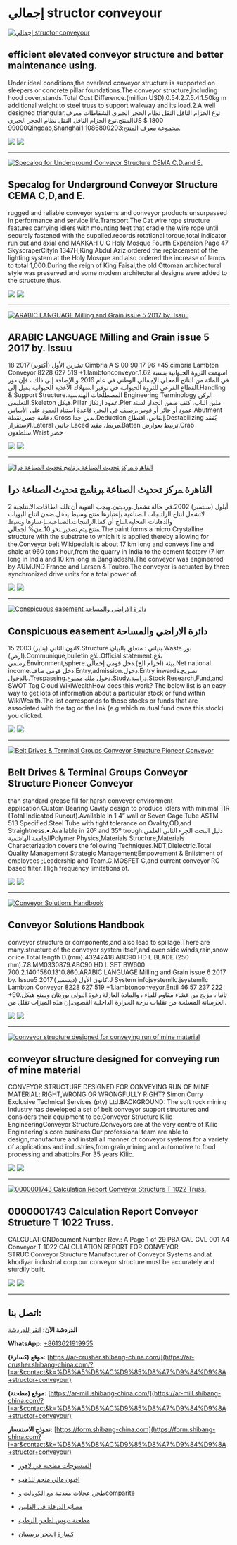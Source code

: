 # إجمالي structor conveyour

<a href="https://swt.shibang-china.com/?l=ar&img&k=%D8%A5%D8%AC%D9%85%D8%A7%D9%84%D9%8A+structor+conveyour" target="_blank">![إجمالي structor conveyour](http://static.shibang-china.com/all-800x300/728.jpg)</a>

## efficient elevated conveyor structure and better maintenance using.
Under ideal conditions,the overland conveyor structure is supported on sleepers or concrete pillar foundations.The conveyor structure,including hood cover,stands.Total Cost Difference.(million USD).0.54.2.7.5.4.1.50kg m additional weight to steel truss to support walkway and its load.2.A well designed triangular.نوع الحزام الناقل النقل نظام الحجر الجيري الشفاطات معرف المنتج.نوع الحزام الناقل النقل نظام الحجر الجيريUS $ 1800 99000Qingdao,Shanghai1 مجموعة معرف المنتج:1086800203.


<a href="https://whatsapp.shibangsoft.com/WhatsApp.php" target="_blank" title="WhatsApp">![](http://static.shibang-china.com/icon/whatsapp.png)</a> <a href="https://swt.shibang-china.com/?l=ar&icon&k=%D8%A5%D8%AC%D9%85%D8%A7%D9%84%D9%8A+structor+conveyour" target="_blank">![](http://static.shibang-china.com/icon/chat-ar.png)</a>

---

<a href="https://swt.shibang-china.com/?l=ar&img&k=%D8%A5%D8%AC%D9%85%D8%A7%D9%84%D9%8A+structor+conveyour" target="_blank">![Specalog for Underground Conveyor Structure CEMA C,D,and E.](http://static.shibang-china.com/all-800x300/385.jpg)</a>

## Specalog for Underground Conveyor Structure CEMA C,D,and E.
rugged and reliable conveyor systems and conveyor products unsurpassed in performance and service life.Transport.The Cat wire rope structure features carrying idlers with mounting feet that cradle the wire rope until securely fastened with the supplied.records rotational torque,total indicator run out and axial end.MAKKAH U C Holy Mosque Fourth Expansion Page 47 SkyscraperCityIn 1347H,King Abdul Aziz ordered the replacement of the lighting system at the Holy Mosque and also ordered the increase of lamps to total 1,000.During the reign of King Faisal,the old Ottoman architectural style was preserved and some modern architectural designs were added to the structure,thus.


<a href="https://whatsapp.shibangsoft.com/WhatsApp.php" target="_blank" title="WhatsApp">![](http://static.shibang-china.com/icon/whatsapp.png)</a> <a href="https://swt.shibang-china.com/?l=ar&icon&k=%D8%A5%D8%AC%D9%85%D8%A7%D9%84%D9%8A+structor+conveyour" target="_blank">![](http://static.shibang-china.com/icon/chat-ar.png)</a>

---

<a href="https://swt.shibang-china.com/?l=ar&img&k=%D8%A5%D8%AC%D9%85%D8%A7%D9%84%D9%8A+structor+conveyour" target="_blank">![ARABIC LANGUAGE Milling and Grain issue 5 2017 by. Issuu](http://static.shibang-china.com/all-800x300/1118.jpg)</a>

## ARABIC LANGUAGE Milling and Grain issue 5 2017 by. Issuu
18 تشرين الأول (أكتوبر) 2017.Cimbria A S 00 90 17 96 +45.cimbria Lambton Conveyor 8228 627 519 +1.lambtonconveyor.اﺳﻬﻤﺖ اﻟﺜﺮوة اﻟﺤﻴﻮاﻧﻴﺔ ﺑﻨﺴﺒﺔ 1.62 ﻓﻲ اﻟﻤﺎﺋﺔ ﻣﻦ اﻟﻨﺎﺗﺞ اﻟﻤﺤﻠﻲ اﻹﺟﻤﺎﻟﻲ اﻟﻮﻃﻨﻲ ﻓﻲ ﻋﺎم 2016 وﺑﺎﻹﺿﺎﻓﺔ إﻟﻰ ذﻟﻚ ، ﻓﺈن دور اﻟﻘﻄﺎع اﻟﻔﺮﻋﻲ ﻟﻠﺜﺮوة اﻟﺤﻴﻮاﻧﻴﺔ ﻓﻲ ﺗﻮﻓﻴﺮ اﺳﺘﻬﻼك اﻷﻏﺬﻳﺔ اﻟﺤﻴﻮاﻧﻴﺔ ﻳﻤﻴﻞ إﻟﻰ.Handling &amp; Support Structure.المصطلحات الهندسية Engineering Terminology الركن التعليمي.Skeleton هيكل.Pillar عمود ارتكاز.Pier ملبن الباب، كتف ضمن الجدار لسند عمود أو جائز أو قوس،رصيف في البحر، قاعدة استناد العمود على الأساس.Abutment دعامة جسر,نقطة.Gross بدين جدا.Deduction إنقاص، اقتطاع.Destabilizing يُفقد الإستقرار.Lateral جانبي.Laced مربط، مقيد.Batten تربيط بعوارض.Crab سلطعون.Waist خصر


<a href="https://whatsapp.shibangsoft.com/WhatsApp.php" target="_blank" title="WhatsApp">![](http://static.shibang-china.com/icon/whatsapp.png)</a> <a href="https://swt.shibang-china.com/?l=ar&icon&k=%D8%A5%D8%AC%D9%85%D8%A7%D9%84%D9%8A+structor+conveyour" target="_blank">![](http://static.shibang-china.com/icon/chat-ar.png)</a>

---

<a href="https://swt.shibang-china.com/?l=ar&img&k=%D8%A5%D8%AC%D9%85%D8%A7%D9%84%D9%8A+structor+conveyour" target="_blank">![اﻟﻘﺎﻫرة ﻤرﮐز ﺘﺤدﻴث اﻟﺼﻨﺎﻋﺔ ﺒرﻨﺎﻤﺞ ﺘﺤدﻴث اﻟﺼﻨﺎﻋﺔ درا](http://static.shibang-china.com/all-800x300/4.jpg)</a>

## اﻟﻘﺎﻫرة ﻤرﮐز ﺘﺤدﻴث اﻟﺼﻨﺎﻋﺔ ﺒرﻨﺎﻤﺞ ﺘﺤدﻴث اﻟﺼﻨﺎﻋﺔ درا
2 أيلول (سبتمبر) 2002.ﻓﻲ ﺤﺎﻟﺔ ﺘﺸﻐﻴل.وردﻴﺘﻴن.وﻴﺠب اﻟﺘﻨوﻴﺔ أن ﺘﻟك اﻟطﺎﻗﺎت.اﻻ.ﻨﺘﺎﺠﻴﺔ ﻻﺘﺸﻤل اﻨﺘﺎج اﻟراﺘﻨﺠﺎت اﻟﺼﻨﺎﻋﻴﺔ ﺒﺈﻋﺘﺒﺎرﻫﺎ ﻤﻨﺘﺞ وﺴﻴط ﻴدﺨل.ﻀﻤن اﻨﺘﺎج اﻟﺒوﻴﺎت واﻟدﻫﺎﻨﺎت اﻟﻤﺤﻟﻴﺔ.اﻨﺘﺎج أن ﮐﻤﺎ.اﻟراﺘﻨﺠﺎت.اﻟﺼﻨﺎﻋﻴﺔ.ﺒﺈﻋﺘﺒﺎرﻫﺎ.وﺴﻴط ﻤﻨﺘﺞ.ﻴﺘم.ﺘﺼدﻴر.ﻨﺤو.10.ﻤن%.اﺠﻤﺎﻟﻲ.The paint forms a micro Crystalline structure with the substrate to which it is applied,thereby allowing for the.Conveyor belt WikipediaIt is about 17 km long and conveys line and shale at 960 tons hour,from the quarry in India to the cement factory (7 km long in India and 10 km long in Bangladesh).The conveyor was engineered by AUMUND France and Larsen &amp; Toubro.The conveyor is actuated by three synchronized drive units for a total power of.


<a href="https://whatsapp.shibangsoft.com/WhatsApp.php" target="_blank" title="WhatsApp">![](http://static.shibang-china.com/icon/whatsapp.png)</a> <a href="https://swt.shibang-china.com/?l=ar&icon&k=%D8%A5%D8%AC%D9%85%D8%A7%D9%84%D9%8A+structor+conveyour" target="_blank">![](http://static.shibang-china.com/icon/chat-ar.png)</a>

---

<a href="https://swt.shibang-china.com/?l=ar&img&k=%D8%A5%D8%AC%D9%85%D8%A7%D9%84%D9%8A+structor+conveyour" target="_blank">![Conspicuous easement دائرة الاراضي والمساحة](http://static.shibang-china.com/all-800x300/56.jpg)</a>

## Conspicuous easement دائرة الاراضي والمساحة
15 كانون الثاني (يناير) 2003.Structure.بنياني : متعلق بالبيان.Waste.بور (ارض).Communique,bulletin.بلاغ.Official statement.بلاغ رسمي.Environment,sphere.بيئة (اجرام الخ).دخل قومي إجمالي.Net national income.دخل قومي صاف.Entry,admission.دخول.Entry inwards.تصريح بالدخول.Trespassing.دخول ملك ممنوع.Study.دراسة.Stock Research,Fund,and SWOT Tag Cloud WikiWealthHow does this work? The below list is an easy way to get lots of information about a particular stock or fund within WikiWealth.The list corresponds to those stocks or funds that are associated with the tag or the link (e.g.which mutual fund owns this stock) you clicked.


<a href="https://whatsapp.shibangsoft.com/WhatsApp.php" target="_blank" title="WhatsApp">![](http://static.shibang-china.com/icon/whatsapp.png)</a> <a href="https://swt.shibang-china.com/?l=ar&icon&k=%D8%A5%D8%AC%D9%85%D8%A7%D9%84%D9%8A+structor+conveyour" target="_blank">![](http://static.shibang-china.com/icon/chat-ar.png)</a>

---

<a href="https://swt.shibang-china.com/?l=ar&img&k=%D8%A5%D8%AC%D9%85%D8%A7%D9%84%D9%8A+structor+conveyour" target="_blank">![Belt Drives &amp; Terminal Groups Conveyor Structure Pioneer Conveyor](http://static.shibang-china.com/all-800x300/217.jpg)</a>

## Belt Drives &amp; Terminal Groups Conveyor Structure Pioneer Conveyor
than standard grease fill for harsh conveyor environment application.Custom Bearing Cavity design to produce idlers with minimal TIR (Total Indicated Runout).Available in 1 4” wall or Seven Gage Tube ASTM 513 Specified.Steel Tube with tight tolerance on Ovality,OD,and Straightness.•.Available in 20º and 35º trough.دليل البحث الجزء الثاني العلمي الجامعة الهاشميةPolymer Physics,Materials Structure,Materials Characterization covers the following Techniques.NDT,Dielectric.Total Quality Management Strategic Management;Empowement &amp; Enlistment of employees ;Leadership and Team.C,MOSFET C,and current conveyor RC based filter. High frequency limitations of.


<a href="https://whatsapp.shibangsoft.com/WhatsApp.php" target="_blank" title="WhatsApp">![](http://static.shibang-china.com/icon/whatsapp.png)</a> <a href="https://swt.shibang-china.com/?l=ar&icon&k=%D8%A5%D8%AC%D9%85%D8%A7%D9%84%D9%8A+structor+conveyour" target="_blank">![](http://static.shibang-china.com/icon/chat-ar.png)</a>

---

<a href="https://swt.shibang-china.com/?l=ar&img&k=%D8%A5%D8%AC%D9%85%D8%A7%D9%84%D9%8A+structor+conveyour" target="_blank">![Conveyor Solutions Handbook](http://static.shibang-china.com/all-800x300/988.jpg)</a>

## Conveyor Solutions Handbook
conveyor structure or components,and also lead to spillage.There are many.structure of the conveyor system itself,and even side winds,rain,snow or ice.Total length D.(mm).43242418.ABC90 HD L BLADE (250 mm).7.8.MM0330879.ABC90 HD L SET BW600 700.2.140.1580.1310.860.ARABIC LANGUAGE Milling and Grain issue 6 2017 by. Issuu5 كانون الأول (ديسمبر) 2017.J System infojsystemllc.jsystemllc Lambton Conveyor 8228 627 519 +1.lambtonconveyor.Entil 46 57 237 222 +90.ثانيا ، مزيج من غشاء مقاوم للماء ، والمادة العازلة رغوة البولي يوريثان ويمنع هيكل الخرسانة المسلحة من تقلبات درجة الحرارة الداخلية القصوى.إن هذه الميزات تقلل من.


<a href="https://whatsapp.shibangsoft.com/WhatsApp.php" target="_blank" title="WhatsApp">![](http://static.shibang-china.com/icon/whatsapp.png)</a> <a href="https://swt.shibang-china.com/?l=ar&icon&k=%D8%A5%D8%AC%D9%85%D8%A7%D9%84%D9%8A+structor+conveyour" target="_blank">![](http://static.shibang-china.com/icon/chat-ar.png)</a>

---

<a href="https://swt.shibang-china.com/?l=ar&img&k=%D8%A5%D8%AC%D9%85%D8%A7%D9%84%D9%8A+structor+conveyour" target="_blank">![conveyor structure designed for conveying run of mine material](http://static.shibang-china.com/all-800x300/270.jpg)</a>

## conveyor structure designed for conveying run of mine material
CONVEYOR STRUCTURE DESIGNED FOR CONVEYING RUN OF MINE MATERIAL; RIGHT,WRONG OR WRONGFULLY RIGHT? Simon Curry Exclusive Technical Services (pty) Ltd.BACKGROUND: The soft rock mining industry has developed a set of belt conveyor support structures and considers their equipment to be.Conveyor Structure Kilic EngineeringConveyor Structure.Conveyors are at the very centre of Kilic Engineering&#39;s core business.Our professional team are able to design,manufacture and install all manner of conveyor systems for a variety of applications and industries,from grain,mining and automotive to food processing and abattoirs.For 35 years Kilic.


<a href="https://whatsapp.shibangsoft.com/WhatsApp.php" target="_blank" title="WhatsApp">![](http://static.shibang-china.com/icon/whatsapp.png)</a> <a href="https://swt.shibang-china.com/?l=ar&icon&k=%D8%A5%D8%AC%D9%85%D8%A7%D9%84%D9%8A+structor+conveyour" target="_blank">![](http://static.shibang-china.com/icon/chat-ar.png)</a>

---

<a href="https://swt.shibang-china.com/?l=ar&img&k=%D8%A5%D8%AC%D9%85%D8%A7%D9%84%D9%8A+structor+conveyour" target="_blank">![0000001743 Calculation Report Conveyor Structure T 1022 Truss.](http://static.shibang-china.com/all-800x300/1384.jpg)</a>

## 0000001743 Calculation Report Conveyor Structure T 1022 Truss.
CALCULATIONDocument Number Rev.: A Page 1 of 29 PBA CAL CVL 001 A4 Conveyor T 1022 CALCULATION REPORT FOR CONVEYOR STRUC.Conveyor Structure Manufacturer of Conveyor Systems and.at khodiyar industrial corp.our conveyor structure must be accurately and sturdily built.


<a href="https://whatsapp.shibangsoft.com/WhatsApp.php" target="_blank" title="WhatsApp">![](http://static.shibang-china.com/icon/whatsapp.png)</a> <a href="https://swt.shibang-china.com/?l=ar&icon&k=%D8%A5%D8%AC%D9%85%D8%A7%D9%84%D9%8A+structor+conveyour" target="_blank">![](http://static.shibang-china.com/icon/chat-ar.png)</a>

---
## اتصل بنا:

**الدردشة الآن:** [انقر للدردشة](https://swt.shibang-china.com?l=ar&contact&k=%D8%A5%D8%AC%D9%85%D8%A7%D9%84%D9%8A+structor+conveyour)

**WhatsApp:**  [+8613621919955](https://whatsapp.shibangsoft.com/WhatsApp.php)

**موقع (كسارة):** [https://ar-crusher.shibang-china.com/](https://ar-crusher.shibang-china.com/?l=ar&contact&k=%D8%A5%D8%AC%D9%85%D8%A7%D9%84%D9%8A+structor+conveyour)

**موقع (مطحنة):** [https://ar-mill.shibang-china.com/](https://ar-mill.shibang-china.com/?l=ar&contact&k=%D8%A5%D8%AC%D9%85%D8%A7%D9%84%D9%8A+structor+conveyour)

**نموذج الاستفسار:** [https://form.shibang-china.com](https://form.shibang-china.com?l=ar&contact&k=%D8%A5%D8%AC%D9%85%D8%A7%D9%84%D9%8A+structor+conveyour)

* [المنسوجات مطحنة في لاهور](../29/%D8%A7%D9%84%D9%85%D9%86%D8%B3%D9%88%D8%AC%D8%A7%D8%AA%20%D9%85%D8%B7%D8%AD%D9%86%D8%A9%20%D9%81%D9%8A%20%D9%84%D8%A7%D9%87%D9%88%D8%B1.md)

* [افيون مالي منجم للذهب](../26/%D8%A7%D9%81%D9%8A%D9%88%D9%86%20%D9%85%D8%A7%D9%84%D9%8A%20%D9%85%D9%86%D8%AC%D9%85%20%D9%84%D9%84%D8%B0%D9%87%D8%A8.md)

* [طحن عجلات معدنية مع الكوبالت وcomparite](../27/%D8%B7%D8%AD%D9%86%20%D8%B9%D8%AC%D9%84%D8%A7%D8%AA%20%D9%85%D8%B9%D8%AF%D9%86%D9%8A%D8%A9%20%D9%85%D8%B9%20%D8%A7%D9%84%D9%83%D9%88%D8%A8%D8%A7%D9%84%D8%AA%20%D9%88comparite.md)

* [مصانع الدرفلة في الفلبين](../29/%D9%85%D8%B5%D8%A7%D9%86%D8%B9%20%D8%A7%D9%84%D8%AF%D8%B1%D9%81%D9%84%D8%A9%20%D9%81%D9%8A%20%D8%A7%D9%84%D9%81%D9%84%D8%A8%D9%8A%D9%86.md)

* [مطحنة دبوس لطحن الرطب](../30/%D9%85%D8%B7%D8%AD%D9%86%D8%A9%20%D8%AF%D8%A8%D9%88%D8%B3%20%D9%84%D8%B7%D8%AD%D9%86%20%D8%A7%D9%84%D8%B1%D8%B7%D8%A8.md)

* [كسارة الحجر بريسبان](../28/%D9%83%D8%B3%D8%A7%D8%B1%D8%A9%20%D8%A7%D9%84%D8%AD%D8%AC%D8%B1%20%D8%A8%D8%B1%D9%8A%D8%B3%D8%A8%D8%A7%D9%86.md)